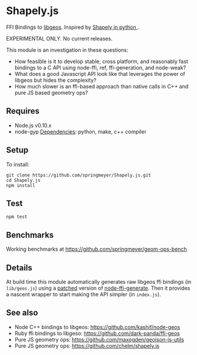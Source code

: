 # Shapely.js

FFI Bindings to [libgeos](http://trac.osgeo.org/geos/). Inspired by [Shapely in python ](http://toblerity.org/shapely/manual.html).

EXPERIMENTAL ONLY. No current releases.

This module is an investigation in these questions:

 - How feasible is it to develop stable, cross platform, and reasonably fast bindings to a C API using node-ffi, ref, ffi-generation, and node-weak?
 - What does a good Javascript API look like that leverages the power of libgeos but hides the complexity?
 - How much slower is an ffi-based approach than native calls in C++ and pure JS based geometry ops?

## Requires

- Node.js v0.10.x
- node-gyp [Dependencies](https://github.com/TooTallNate/node-gyp/#installation): python, make, c++ compiler

## Setup

To install:

    git clone https://github.com/springmeyer/Shapely.js.git
    cd Shapely.js
    npm install

## Test

    npm test

## Benchmarks

Working benchmarks at https://github.com/springmeyer/geom-ops-bench

## Details

At build time this module automatically generates raw libgeos ffi bindings (in `lib/geos.js`) using a [patched](https://github.com/springmeyer/node-ffi-generate/commit/eae6d9c2212486eb76979adc1d1ef98cb4e579b9) version of [node-ffi-generate](https://github.com/tjfontaine/node-ffi-generate). Then it provides a nascent wrapper to start making the API simpler (in `index.js`).

## See also

- Node C++ bindings to libgeos: https://github.com/kashif/node-geos
- Ruby ffi bindings to libgeso: https://github.com/dark-panda/ffi-geos
- Pure JS geometry ops: https://github.com/maxogden/geojson-js-utils
- Pure JS geometry ops: https://github.com/chelm/shapely.js